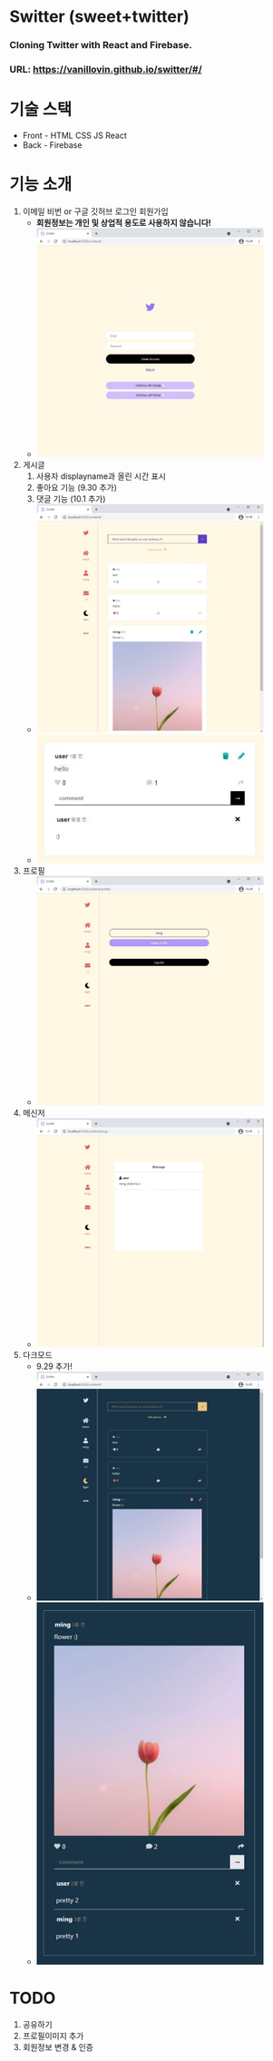 # **Switter** (sweet+twitter)

### Cloning Twitter with React and Firebase.

### URL: https://vanillovin.github.io/switter/#/

# 기술 스택

- Front - HTML CSS JS React
- Back - Firebase

# 기능 소개

1. 이메일 비번 or 구글 깃허브 로그인 회원가입
   - **회원정보는 개인 및 상업적 용도로 사용하지 않습니다!**
   - <img src="public/img/1.JPG" width="400">
2. 게시글
   1. 사용자 displayname과 올린 시간 표시
   2. 좋아요 기능 (9.30 추가)
   3. 댓글 기능 (10.1 추가)
   - <img src="public/img/2.JPG" width="400">
   - <img src="public/img/7.JPG" width="400">
3. 프로필
   - <img src="public/img/3.JPG" width="400">
4. 메신저
   - <img src="public/img/4.JPG" width="400">
5. 다크모드
   - 9.29 추가!
   - <img src="public/img/5.JPG" width="400">
   - <img src="public/img/8.JPG" width="400">

# TODO

1. 공유하기
2. 프로필이미지 추가
3. 회원정보 변경 & 인증
